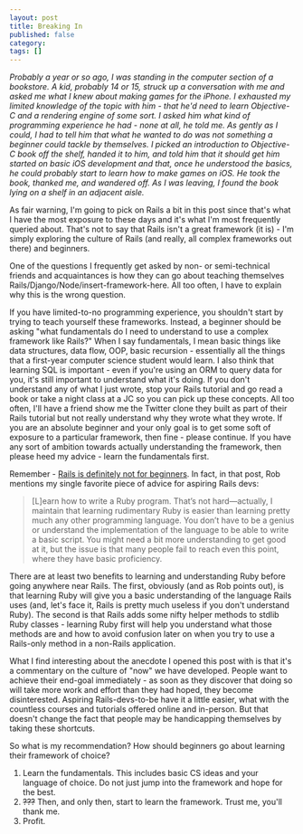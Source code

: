 ```yaml
---
layout: post
title: Breaking In
published: false
category:
tags: []
---
```

_Probably a year or so ago, I was standing in the computer section of a bookstore. A kid, probably 14 or 15, struck up a conversation with me and asked me what I knew about making games for the iPhone. I exhausted my limited knowledge of the topic with him - that he'd need to learn Objective-C and a rendering engine of some sort. I asked him what kind of programming experience he had - none at all, he told me. As gently as I could, I had to tell him that what he wanted to do was not something a beginner could tackle by themselves. I picked an introduction to Objective-C book off the shelf, handed it to him, and told him that it should get him started on basic iOS development and that, once he understood the basics, he could probably start to learn how to make games on iOS. He took the book, thanked me, and wandered off. As I was leaving, I found the book lying on a shelf in an adjacent aisle._

As fair warning, I'm going to pick on Rails a bit in this post since that's what I have the most exposure to these days and it's what I'm most frequently queried about. That's not to say that Rails isn't a great framework (it is) - I'm simply exploring the culture of Rails (and really, all complex frameworks out there) and beginners.

One of the questions I frequently get asked by non- or semi-technical friends and acquaintances is how they can go about teaching themselves Rails/Django/Node/insert-framework-here. All too often, I have to explain why this is the wrong question.

If you have limited-to-no programming experience, you shouldn't start by trying to teach yourself these frameworks. Instead, a beginner should be asking "what fundamentals do I need to understand to use a complex framework like Rails?" When I say fundamentals, I mean basic things like data structures, data flow, OOP, basic recursion - essentially all the things that a first-year computer science student would learn. I also think that learning SQL is important - even if you're using an ORM to query data for you, it's still important to understand what it's doing. If you don't understand any of what I just wrote, stop your Rails tutorial and go read a book or take a night class at a JC so you can pick up these concepts. All too often, I'll have a friend show me the Twitter clone they built as part of their Rails tutorial but not really understand why they wrote what they wrote. If you are an absolute beginner and your only goal is to get some soft of exposure to a particular framework, then fine - please continue. If you have any sort of ambition towards actually understanding the framework, then please heed my advice - learn the fundamentals first.

Remember - [Rails is definitely not for beginners](http://rob.yurkowski.net/post/17610425880/rails-is-definitely-not-for-beginners). In fact, in that post, Rob mentions my single favorite piece of advice for aspiring Rails devs:
>[L]earn how to write a Ruby program. That’s not hard—actually, I maintain that learning rudimentary Ruby is easier than learning pretty much any other programming language. You don’t have to be a genius or understand the implementation of the language to be able to write a basic script. You might need a bit more understanding to get good at it, but the issue is that many people fail to reach even this point, where they have basic proficiency.

There are at least two benefits to learning and understanding Ruby before going anywhere near Rails. The first, obviously (and as Rob points out), is that learning Ruby will give you a basic understanding of the language Rails uses (and, let's face it, Rails is pretty much useless if you don't understand Ruby). The second is that Rails adds some nifty helper methods to stdlib Ruby classes - learning Ruby first will help you understand what those methods are and how to avoid confusion later on when you try to use a Rails-only method in a non-Rails application.

What I find interesting about the anecdote I opened this post with is that it's a commentary on the culture of "now" we have developed. People want to achieve their end-goal immediately - as soon as they discover that doing so will take more work and effort than they had hoped, they become disinterested. Aspiring Rails-devs-to-be have it a little easier, what with the countless courses and tutorials offered online and in-person. But that doesn't change the fact that people may be handicapping themselves by taking these shortcuts.

So what is my recommendation? How should beginners go about learning their framework of choice?

1. Learn the fundamentals. This includes basic CS ideas and your language of choice. Do not just jump into the framework and hope for the best.
2. <strike>???</strike> Then, and only then, start to learn the framework. Trust me, you'll thank me.
3. Profit.
